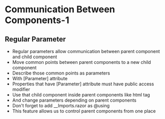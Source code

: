 # Communication Between Components-1

## Regular Parameter
- Regular parameters allow communication between parent component and child component
- Move common points between parent components to a new child component
- Describe those common points as parameters
- With [Parameter] attribute
- Properties that have [Parameter] attribute must have public access modifier
- Use that child component inside parent components like html tag
- And change parameters depending on parent components
- Don't forget to add __Imports.razor as @using
- This feature allows us to control parent components from one place